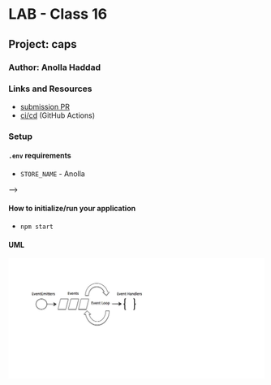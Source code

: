 # LAB - Class 16

## Project: caps

### Author: Anolla Haddad

### Links and Resources

- [submission PR](https://github.com/401-advanced-javascript-Anolla/caps/pull/1)
- [ci/cd](https://github.com/401-advanced-javascript-Anolla/caps/pull/1/checks?check_run_id=770535990) (GitHub Actions)
<!-- - [back-end server url](http://xyz.com) (when applicable)
- [front-end application](http://xyz.com) (when applicable) -->

### Setup

#### `.env` requirements

- `STORE_NAME` - Anolla
<!-- i.e.

- `PORT` - Port Number
- `MONGODB_URI` - URL to the running mongo instance/db --> -->

#### How to initialize/run your application

-  `npm start`

<!-- #### How to use your library (where applicable) -->

<!-- #### Tests

- `npm test` -->

#### UML

![UML](./UML/lab16.png)
